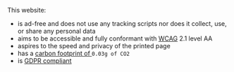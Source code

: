This website:
* is ad-free and does not use any tracking scripts  nor does it collect, use, or share any personal data
* aims to be accessible and fully conformant with [WCAG](https://www.w3.org/WAI/standards-guidelines/wcag/) 2.1 level AA
* aspires to the speed and privacy of the printed page
* has a <a href="https://www.websitecarbon.com/website/gerhardla-nz/)">carbon footprint of </a><code>0.03g of CO2</code><br>
* is [GDPR compliant](https://gdpr.eu/)

